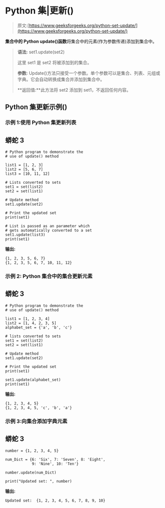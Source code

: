 # Python 集|更新()

> 原文:[https://www.geeksforgeeks.org/python-set-update/](https://www.geeksforgeeks.org/python-set-update/)

**集合中的 Python update()函数**将集合中的元素(作为参数传递)添加到集合中。

> **语法:** set1.update(set2)
> 
> 这里 set1 是 set2 将被添加到的集合。
> 
> **参数:** Update()方法只接受一个参数。单个参数可以是集合、列表、元组或字典。它会自动转换成集合并添加到集合中。
> 
> **返回值:**此方法将 set2 添加到 set1，不返回任何内容。

## Python 集更新示例()

### 示例 1:使用 Python 集更新列表

## 蟒蛇 3

```
# Python program to demonstrate the
# use of update() method

list1 = [1, 2, 3]
list2 = [5, 6, 7]
list3 = [10, 11, 12]

# Lists converted to sets
set1 = set(list2)
set2 = set(list1)

# Update method
set1.update(set2)

# Print the updated set
print(set1)

# List is passed as an parameter which
# gets automatically converted to a set
set1.update(list3)
print(set1)
```

**输出:**

```
{1, 2, 3, 5, 6, 7}
{1, 2, 3, 5, 6, 7, 10, 11, 12}
```

### 示例 2: Python 集合中的集合更新元素

## 蟒蛇 3

```
# Python program to demonstrate the
# use of update() method

list1 = [1, 2, 3, 4]
list2 = [1, 4, 2, 3, 5]
alphabet_set = {'a', 'b', 'c'}

# lists converted to sets
set1 = set(list2)
set2 = set(list1)

# Update method
set1.update(set2)

# Print the updated set
print(set1)

set1.update(alphabet_set)
print(set1)
```

**输出:**

```
{1, 2, 3, 4, 5}
{1, 2, 3, 4, 5, 'c', 'b', 'a'}
```

### 示例 3:向集合添加字典元素

## 蟒蛇 3

```
number = {1, 2, 3, 4, 5}

num_Dict = {6: 'Six', 7: 'Seven', 8: 'Eight',
            9: 'Nine', 10: 'Ten'}

number.update(num_Dict)

print("Updated set: ", number)
```

**输出:**

```
Updated set:  {1, 2, 3, 4, 5, 6, 7, 8, 9, 10}
```